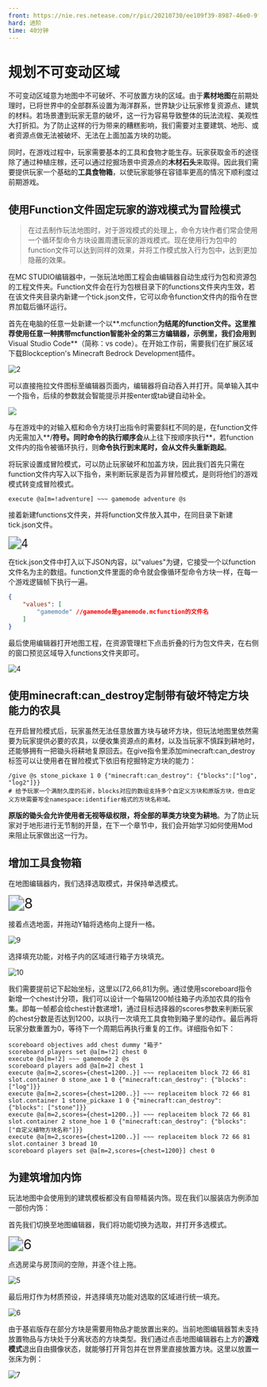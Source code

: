 ```yaml
---
front: https://nie.res.netease.com/r/pic/20210730/ee109f39-8987-46e0-9fe7-40ebb23060fa.png
hard: 进阶
time: 40分钟
---
```


# 规划不可变动区域

不可变动区域意为地图中不可破坏、不可放置方块的区域。由于**素材地图**在前期处理时，已将世界中的全部群系设置为海洋群系，世界缺少让玩家修复资源点、建筑的材料。若场景遭到玩家无意的破坏，这一行为容易导致整体的玩法流程、美观性大打折扣。为了防止这样的行为带来的糟糕影响，我们需要对主要建筑、地形、或者资源点做无法被破坏、无法在上面加盖方块的功能。

同时，在游戏过程中，玩家需要基本的工具和食物才能生存。玩家获取金币的途径除了通过种植庄稼，还可以通过挖掘场景中资源点的**木材石头**来取得。因此我们需要提供玩家一个基础的**工具食物箱**，以使玩家能够在容错率更高的情况下顺利度过前期游戏。

## 使用Function文件固定玩家的游戏模式为冒险模式

> 在过去制作玩法地图时，对于游戏模式的处理上，命令方块作者们常会使用一个循环型命令方块设置周遭玩家的游戏模式。现在使用行为包中的function文件可以达到同样的效果，并将工作模式放入行为包中，达到更加隐蔽的效果。

在MC STUDIO编辑器中，一张玩法地图工程会由编辑器自动生成行为包和资源包的工程文件夹。Function文件会在行为包根目录下的functions文件夹内生效，若在该文件夹目录内新建一个tick.json文件，它可以命令function文件内的指令在世界加载后循环运行。

首先在电脑的任意一处新建一个以**.mcfunction**为结尾的function文件。这里推荐使用任意一种携带mcfunction智能补全的第三方编辑器，示例里，我们会用到**Visual Studio Code**（简称：vs code）。在开始工作前，需要我们在扩展区域下载Blockception's Minecraft Bedrock Development插件。

![2](./images/2.png)

可以直接拖拉文件图标至编辑器页面内，编辑器将自动吞入并打开。简单输入其中一个指令，后续的参数就会智能提示并按enter或tab键自动补全。

![](./images/3.gif)

与在游戏中的对输入框和命令方块打出指令时需要斜杠不同的是，在function文件内无需加入**/**符号。同时命令的执行顺序会**从上往下按顺序执行**，若function文件内的指令被循环执行，则**命令执行到末尾时，会从文件头重新跑起**。

将玩家设置成冒险模式，可以防止玩家破坏和加盖方块，因此我们首先只需在function文件内写入以下指令，来判断玩家是否为非冒险模式，是则将他们的游戏模式转变成冒险模式。

```
execute @a[m=!adventure] ~~~ gamemode adventure @s
```

接着新建functions文件夹，并将function文件放入其中，在同目录下新建tick.json文件。

<img src="./images/4.png" alt="4" style="zoom:160%;" />

在tick.json文件中打入以下JSON内容，以"values"为键，它接受一个以function文件名为主的数组。function文件里面的命令就会像循环型命令方块一样，在每一个游戏逻辑帧下执行一遍。

```json
{
    "values": [
        "gamemode" //gamemode是gamemode.mcfunction的文件名
    ]
}
```

最后使用编辑器打开地图工程，在资源管理栏下点击折叠的行为包文件夹，在右侧的窗口预览区域导入functions文件夹即可。

![4](./images/4.gif)

## 使用minecraft:can_destroy定制带有破坏特定方块能力的农具

在开启冒险模式后，玩家虽然无法任意放置方块与破坏方块，但玩法地图里依然需要为玩家提供必要的农具，以便收集资源点的素材，以及当玩家不慎踩到耕地时，还能够拥有一把锄头将耕地复原回去。在give指令里添加minecraft:can_destroy标签可以让使用者在冒险模式下依旧有挖掘特定方块的能力：

```
/give @s stone_pickaxe 1 0 {"minecraft:can_destroy": {"blocks":["log", "log2"]}}
# 给予玩家一个满耐久度的石斧，blocks对应的数组支持多个自定义方块和原版方块，但自定义方块需要写全namespace:identifier格式的方块名称域。
```

**原版的锄头会允许使用者无视等级权限，将全部的草类方块变为耕地**。为了防止玩家对于地形进行无节制的开垦，在下一个章节中，我们会开始学习如何使用Mod来阻止玩家做出这一行为。

## 增加工具食物箱

在地图编辑器内，我们选择选取模式，并保持单选模式。

<img src="./images/8.png" alt="8" style="zoom:200%;" />

接着点选地面，并拖动Y轴将选格向上提升一格。

![9](./images/9.png)

选择填充功能，对格子内的区域进行箱子方块填充。

![10](./images/10.png)

我们需要提前记下起始坐标，这里以[72,66,81]为例。通过使用scoreboard指令新增一个chest计分项，我们可以设计一个每隔1200帧往箱子内添加农具的指令集。即每一帧都会给chest计数递增1，通过目标选择器的scores参数来判断玩家的chest分数是否达到1200，以执行一次填充工具食物到箱子里的动作。最后再将玩家分数重置为0，等待下一个周期后再执行重复的工作。详细指令如下：

```
scoreboard objectives add chest dummy "箱子"
scoreboard players set @a[m=!2] chest 0
execute @a[m=!2] ~~~ gamemode 2 @s
scoreboard players add @a[m=2] chest 1
execute @a[m=2,scores={chest=1200..}] ~~~ replaceitem block 72 66 81 slot.container 0 stone_axe 1 0 {"minecraft:can_destroy": {"blocks": ["log"]}}
execute @a[m=2,scores={chest=1200..}] ~~~ replaceitem block 72 66 81 slot.container 1 stone_pickaxe 1 0 {"minecraft:can_destroy": {"blocks": ["stone"]}}
execute @a[m=2,scores={chest=1200..}] ~~~ replaceitem block 72 66 81 slot.container 2 stone_hoe 1 0 {"minecraft:can_destroy": {"blocks": ["自定义植物方块名称"]}}
execute @a[m=2,scores={chest=1200..}] ~~~ replaceitem block 72 66 81 slot.container 3 bread 10
scoreboard players set @a[m=2,scores={chest=1200}] chest 0
```



## 为建筑增加内饰

玩法地图中会使用到的建筑模板都没有自带精装内饰。现在我们以服装店为例添加一部份内饰：

首先我们切换至地图编辑器，我们将功能切换为选取，并打开多选模式。

<img src="./images/6.png" alt="6" style="zoom:190%;" />

点选房梁与房顶间的空隙，并逐个往上拖。


![5](./images/5.gif)

最后用灯作为材质预设，并选择填充功能对选取的区域进行统一填充。


![6](./images/6.gif)

由于基岩版存在部分方块是需要用物品才能放置出来的。当前地图编辑器暂未支持放置物品与方块处于分离状态的方块类型。我们通过点击地图编辑器右上方的**游戏模式**退出自由摄像状态，就能够打开背包并在世界里直接放置方块。这里以放置一张床为例：


![7](./images/7.gif)